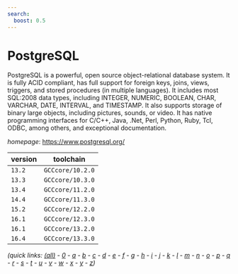 ```yaml
---
search:
  boost: 0.5
---
```

# PostgreSQL

PostgreSQL is a powerful, open source object-relational database system.  It is fully ACID compliant, has full support for foreign keys,  joins, views, triggers, and stored procedures (in multiple languages).  It includes most SQL:2008 data types, including INTEGER,  NUMERIC, BOOLEAN, CHAR, VARCHAR, DATE, INTERVAL, and TIMESTAMP.  It also supports storage of binary large objects, including pictures,  sounds, or video. It has native programming interfaces for C/C++, Java,  .Net, Perl, Python, Ruby, Tcl, ODBC, among others, and exceptional documentation.

*homepage*: <https://www.postgresql.org/>

version | toolchain
--------|----------
``13.2`` | ``GCCcore/10.2.0``
``13.3`` | ``GCCcore/10.3.0``
``13.4`` | ``GCCcore/11.2.0``
``14.4`` | ``GCCcore/11.3.0``
``15.2`` | ``GCCcore/12.2.0``
``16.1`` | ``GCCcore/12.3.0``
``16.1`` | ``GCCcore/13.2.0``
``16.4`` | ``GCCcore/13.3.0``


*(quick links: [(all)](../index.md) - [0](../0/index.md) - [a](../a/index.md) - [b](../b/index.md) - [c](../c/index.md) - [d](../d/index.md) - [e](../e/index.md) - [f](../f/index.md) - [g](../g/index.md) - [h](../h/index.md) - [i](../i/index.md) - [j](../j/index.md) - [k](../k/index.md) - [l](../l/index.md) - [m](../m/index.md) - [n](../n/index.md) - [o](../o/index.md) - [p](../p/index.md) - [q](../q/index.md) - [r](../r/index.md) - [s](../s/index.md) - [t](../t/index.md) - [u](../u/index.md) - [v](../v/index.md) - [w](../w/index.md) - [x](../x/index.md) - [y](../y/index.md) - [z](../z/index.md))*

